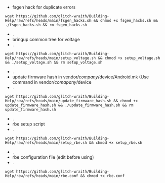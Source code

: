 - fsgen hack for duplicate errors
```
wget https://github.com/glitch-wraith/Building-Help/raw/refs/heads/main/fsgen_hacks.sh && chmod +x fsgen_hacks.sh && ./fsgen_hacks.sh && rm fsgen_hacks.sh
```
- .
- bringup common tree for voltage
- .
```
wget https://github.com/glitch-wraith/Building-Help/raw/refs/heads/main/setup_voltage.sh && chmod +x setup_voltage.sh && ./setup_voltage.sh && rm setup_voltage.sh
```
- .
- update firmware hash in vendor/$company/$device/Android.mk  (Use command in vendor/$comapany/$device
- .
```
wget https://github.com/glitch-wraith/Building-Help/raw/refs/heads/main/update_firmware_hash.sh && chmod +x update_firmware_hash.sh && ./update_firmware_hash.sh && rm update_firmware_hash.sh
```
- .
- rbe setup script
- .
```
wget https://github.com/glitch-wraith/Building-Help/raw/refs/heads/main/setup_rbe.sh && chmod +x setup_rbe.sh
```
- .
- rbe configuration file (edit before using)
- .
```
wget https://github.com/glitch-wraith/Building-Help/raw/refs/heads/main/rbe.conf && chmod +x rbe.conf
```
